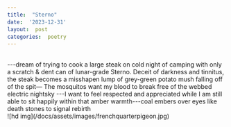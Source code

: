 ```yaml
---
title:  "Sterno"
date:  '2023-12-31'
layout:  post
categories:  poetry
---
```

<br /> 
---dream of trying to cook a large   
steak on cold night of camping with only   
a scratch & dent can of lunar-grade Sterno.  
Deceit of darkness and tinnitus, the steak  
becomes a misshapen lump of grey-green potato  
mush falling off of the spit&#151;  
The mosquitos want my blood to break  
free of the webbed electric nightsky  
---I want to feel respected and appreciated  
while I am still able to sit happily within  
that amber warmth---coal embers over eyes  
like death stones to signal rebirth    
<br />
![hd img](/docs/assets/images/frenchquarterpigeon.jpg)
